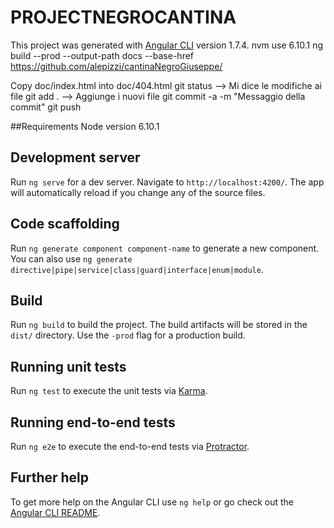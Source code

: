 # PROJECTNEGROCANTINA

This project was generated with [Angular CLI](https://github.com/angular/angular-cli) version 1.7.4.
nvm use 6.10.1
ng build --prod --output-path docs --base-href https://github.com/alepizzi/cantinaNegroGiuseppe/

Copy doc/index.html into doc/404.html
git status --> Mi dice le modifiche ai file
git add . --> Aggiunge i nuovi file
git commit -a -m "Messaggio della commit"
git push

##Requirements
Node version 6.10.1

## Development server

Run `ng serve` for a dev server. Navigate to `http://localhost:4200/`. The app will automatically reload if you change any of the source files.

## Code scaffolding

Run `ng generate component component-name` to generate a new component. You can also use `ng generate directive|pipe|service|class|guard|interface|enum|module`.

## Build

Run `ng build` to build the project. The build artifacts will be stored in the `dist/` directory. Use the `-prod` flag for a production build.

## Running unit tests

Run `ng test` to execute the unit tests via [Karma](https://karma-runner.github.io).

## Running end-to-end tests

Run `ng e2e` to execute the end-to-end tests via [Protractor](http://www.protractortest.org/).

## Further help

To get more help on the Angular CLI use `ng help` or go check out the [Angular CLI README](https://github.com/angular/angular-cli/blob/master/README.md).
